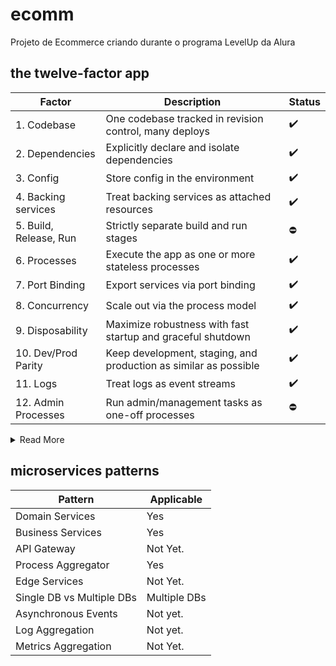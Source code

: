 # ecomm

Projeto de Ecommerce criando durante o programa LevelUp da Alura

## the twelve-factor app

| Factor | Description | Status |  
|--------|-------------|--------|  
| 1. Codebase | One codebase tracked in revision control, many deploys |✔️|  
| 2. Dependencies | Explicitly declare and isolate dependencies |✔️|  
| 3. Config | Store config in the environment |✔️|  
| 4. Backing services | Treat backing services as attached resources |✔️|  
| 5. Build, Release, Run | Strictly separate build and run stages |⛔|  
| 6. Processes | Execute the app as one or more stateless processes | ✔️|  
| 7. Port Binding | Export services via port binding |✔️|  
| 8. Concurrency | Scale out via the process model |✔️|  
| 9. Disposability | Maximize robustness with fast startup and graceful shutdown |✔️|  
| 10. Dev/Prod Parity | Keep development, staging, and production as similar as possible |✔️|  
| 11. Logs | Treat logs as event streams |✔️|  
| 12. Admin Processes | Run admin/management tasks as one-off processes |⛔|

<details>
<summary>Read More</summary>
1. Codebase 
    Git is used for version control, and this GitHub repository is maintains the codebase. 
2. Dependencies
    All services have their own package.json where dependencies are explicitly declared, which allows for using npm install. 
3. Config
    Some config are done in environment variables saved on an .env archive. There is room for improvement here, however. 
4. Backing Services
    The project use both MongoDB and MySQL as attached resources, accessed via a URL or credentials stored in the config. This way it's possible to connect or disconnect the database easily. 
5. Build, Release, Run
    Not applicable yet. However, the use of docker would make it easier to implement. 
6. Processes
    The processes in this project are stateless and all data that needs to be stored are saved on a backing service. 
7. Port Binding
    This project is self-contained, and exports HTTP as a service by binding to a port defined on the docker-compose. 
8. Concurrency
    This project is divided in several services that can run independently. 
9. Disposability
    The use of docker makes it easy to turn on and off every service, or the whole project. 
10. Dev/Prod Parity
    Dev, Production and Test environments are similar. 
11. Logs
    Logs are directed to the console, the app doesn't route or store its output stream.
12. Admin Processes 
    Not applicable. 
</details>

## microservices patterns

| Pattern | Applicable |
|---------|------------|
| Domain Services | Yes |
| Business Services | Yes |
| API Gateway | Not Yet. |
| Process Aggregator | Yes |
| Edge Services | Not Yet.|
| Single DB vs Multiple DBs | Multiple DBs |
| Asynchronous Events‌ | Not yet.|
| Log Aggregation | Not yet.|
| Metrics Aggregation | Not Yet.|
